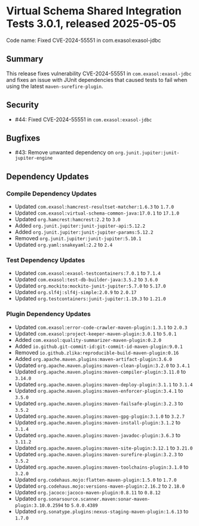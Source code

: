 # Virtual Schema Shared Integration Tests 3.0.1, released 2025-05-05

Code name: Fixed CVE-2024-55551 in com.exasol:exasol-jdbc

## Summary

This release fixes vulnerability CVE-2024-55551 in `com.exasol:exasol-jdbc` and fixes an issue with JUnit dependencies that caused tests to fail when using the latest `maven-surefire-plugin`.

## Security

* #44: Fixed CVE-2024-55551 in `com.exasol:exasol-jdbc`

## Bugfixes

* #43: Remove unwanted dependency on `org.junit.jupiter:junit-jupiter-engine`

## Dependency Updates

### Compile Dependency Updates

* Updated `com.exasol:hamcrest-resultset-matcher:1.6.3` to `1.7.0`
* Updated `com.exasol:virtual-schema-common-java:17.0.1` to `17.1.0`
* Updated `org.hamcrest:hamcrest:2.2` to `3.0`
* Added `org.junit.jupiter:junit-jupiter-api:5.12.2`
* Added `org.junit.jupiter:junit-jupiter-params:5.12.2`
* Removed `org.junit.jupiter:junit-jupiter:5.10.1`
* Updated `org.yaml:snakeyaml:2.2` to `2.4`

### Test Dependency Updates

* Updated `com.exasol:exasol-testcontainers:7.0.1` to `7.1.4`
* Updated `com.exasol:test-db-builder-java:3.5.2` to `3.6.0`
* Updated `org.mockito:mockito-junit-jupiter:5.7.0` to `5.17.0`
* Updated `org.slf4j:slf4j-simple:2.0.9` to `2.0.17`
* Updated `org.testcontainers:junit-jupiter:1.19.3` to `1.21.0`

### Plugin Dependency Updates

* Updated `com.exasol:error-code-crawler-maven-plugin:1.3.1` to `2.0.3`
* Updated `com.exasol:project-keeper-maven-plugin:3.0.1` to `5.0.1`
* Added `com.exasol:quality-summarizer-maven-plugin:0.2.0`
* Added `io.github.git-commit-id:git-commit-id-maven-plugin:9.0.1`
* Removed `io.github.zlika:reproducible-build-maven-plugin:0.16`
* Added `org.apache.maven.plugins:maven-artifact-plugin:3.6.0`
* Updated `org.apache.maven.plugins:maven-clean-plugin:3.2.0` to `3.4.1`
* Updated `org.apache.maven.plugins:maven-compiler-plugin:3.11.0` to `3.14.0`
* Updated `org.apache.maven.plugins:maven-deploy-plugin:3.1.1` to `3.1.4`
* Updated `org.apache.maven.plugins:maven-enforcer-plugin:3.4.1` to `3.5.0`
* Updated `org.apache.maven.plugins:maven-failsafe-plugin:3.2.3` to `3.5.2`
* Updated `org.apache.maven.plugins:maven-gpg-plugin:3.1.0` to `3.2.7`
* Updated `org.apache.maven.plugins:maven-install-plugin:3.1.2` to `3.1.4`
* Updated `org.apache.maven.plugins:maven-javadoc-plugin:3.6.3` to `3.11.2`
* Updated `org.apache.maven.plugins:maven-site-plugin:3.12.1` to `3.21.0`
* Updated `org.apache.maven.plugins:maven-surefire-plugin:3.2.3` to `3.5.2`
* Updated `org.apache.maven.plugins:maven-toolchains-plugin:3.1.0` to `3.2.0`
* Updated `org.codehaus.mojo:flatten-maven-plugin:1.5.0` to `1.7.0`
* Updated `org.codehaus.mojo:versions-maven-plugin:2.16.2` to `2.18.0`
* Updated `org.jacoco:jacoco-maven-plugin:0.8.11` to `0.8.12`
* Updated `org.sonarsource.scanner.maven:sonar-maven-plugin:3.10.0.2594` to `5.0.0.4389`
* Updated `org.sonatype.plugins:nexus-staging-maven-plugin:1.6.13` to `1.7.0`
